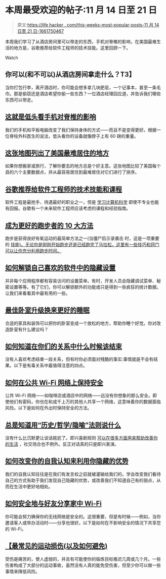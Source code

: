 # 本周最受欢迎的帖子:11 月 14 日至 21 日

> 原文:[https://life hacker . com/this-weeks-most-popular-posts-11 月 14 日至 21 日-1661750467](https://lifehacker.com/this-weeks-most-popular-posts-november-14th-to-21st-1661750467)

本周我们学习了从酒店房间里可以带走的东西，手机对脊椎的影响，在美国最难生活的地方是，谷歌推荐给软件工程师的技术技能。这里回顾一下。

Watch

## 你可以(和不可以)从酒店房间拿走什么？T3】

当你打包行李，离开酒店时，你可能会想多拿几块肥皂，一个记事本，甚至一条毛巾。那是偷窃还是酒店希望你偷一些东西？一位酒店经理回应道，并告诉我们哪些东西可以带走。

## [这就是低头看手机对脊椎的影响](http://lifehacker.com/this-is-what-looking-down-at-your-cell-phone-does-to-yo-1660637854)

我们的手机和平板电脑改变了我们保持身体的方式——而且不是变得更好。根据一位脊柱外科医生的说法，低头看你的设备就像脖子上有 60 磅的重量。

## [这张地图列出了美国最难居住的地方](http://lifehacker.com/this-map-ranks-the-hardest-places-to-live-in-the-us-1659834767)

如果你想搬家或旅行，了解你要去的地方总是个好主意。这张地图比较了美国每个县的六个主要数据点，并从最容易居住到最难居住对它们进行了排序。

## [谷歌推荐给软件工程师的技术技能和课程](http://lifehacker.com/the-tech-skills-and-courses-google-recommends-for-softw-1660157164)

软件工程是最抢手、待遇最好的职业之一，但是 [学习计算机科学](http://lifehacker.com/dont-just-learn-to-code-learn-how-to-think-from-comput-1598683903) 即使不专业也能有回报。谷歌有一个未来软件工程师应该考虑的课程和经验指南。

## [成为更好的跑步者的 10 大方法](http://lifehacker.com/top-10-ways-to-be-a-better-runner-1658899075)

跑步是获得良好有氧运动的最简单方法之一(当僵尸启示录袭击 时，这是一项重要的 [技能)。无论你是刚刚开始跑步还是已经跑完了马拉松，这里有一些技巧和窍门可以让你充分利用跑步时间。](http://lifehacker.com/top-10-survival-tricks-for-when-the-zombie-apocalypse-h-5828336)

## [如何解锁自己喜欢的软件中的隐藏设置](http://lifehacker.com/how-to-unlock-hidden-settings-in-your-favorite-software-1658886413)

并非每个应用程序都有容易访问的设置菜单。有时，开发人员会隐藏调试菜单、秘密设置等等。有了它们，你可以解锁额外的功能或只是得到一些疯狂的统计数据。让我们来看看其中最有用的一些。

## [最佳卧室升级换来更好的睡眠](http://lifehacker.com/the-best-bedroom-upgrades-for-a-better-nights-sleep-1661123719)

合适的家具和装饰可以把你的卧室变成一个放松的地方，帮助你睡个好觉。你对改造卧室有什么建议吗？

## [如何知道在你们的关系中什么时候该结束](http://lifehacker.com/how-to-know-when-to-call-it-quits-in-your-relationship-1660237226)

没有人喜欢考虑结束一段关系，但有时你必须面对残酷的事实:事情就是不会有结果。以下是有毒关系中最值得注意的四点。

## [如何在公共 Wi-Fi 网络上保持安全](http://lifehacker.com/how-to-stay-safe-on-public-wi-fi-networks-5576927)

公共 Wi-Fi 网络——如咖啡店或酒店中的网络——远没有你想象的那么安全。即使他们有密码，你也在和成千上万的其他人共享一个网络，这意味着你的数据面临风险。以下是如何在外出时保持安全的方法。

## [总是知道用“历史/哲学/隐喻”法则说什么](http://lifehacker.com/always-know-what-to-say-with-the-history-philosophy-me-1658990402)

没有什么比沉默更让谈话尴尬了。即兴喜剧规则 [可以在很多方面用来帮助改善你的生活](http://lifehacker.com/learn-to-deal-with-failures-better-through-improv-comed-1573656952) ，社交场合也不例外。反正对话真的只是即兴表演。

## [如何改变你的自我认知来利用你隐藏的优势](http://lifehacker.com/how-to-change-your-self-perception-to-leverage-your-hid-1660090757)

我们的自我认知往往是在我们有发言权之前就被灌输给我们的。学会改变我们看待自己的方式有助于我们发现自己隐藏的优势，或改善我们不知道自己有的弱点，从而在生活中更好地相处。

## [如何安全地与好友分享家中 Wi-Fi](http://lifehacker.com/how-to-share-your-wi-fi-safely-and-why-you-might-want-1659672959)

你可能会努力确保你的无线网络是安全的。这很重要，但是有时候——例如，当你邀请客人或举办活动时——分享也很好。以下是如何在不影响安全的情况下共享您的 Wi-Fi。

## [【最常见的运动损伤(以及如何避免)](http://lifehacker.com/the-most-common-exercise-injuries-and-how-you-can-avoi-1659615551)

受伤是痛苦的，使人虚弱的，并且有可能使你的锻炼目标推迟几周或几个月。一些伤害构成了大部分的运动事故，虽然没有人真的能免受伤害，但至少你可以做一些事情来降低风险。
